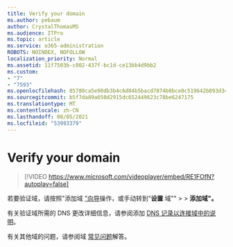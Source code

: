```yaml
---
title: Verify your domain
ms.author: pebaum
author: CrystalThomasMS
ms.audience: ITPro
ms.topic: article
ms.service: o365-administration
ROBOTS: NOINDEX, NOFOLLOW
localization_priority: Normal
ms.assetid: 11f7503b-c802-437f-bc1d-ce13bb4d9bb2
ms.custom:
- "7"
- "7593"
ms.openlocfilehash: 85780ca5e90db3b4c6d04b5bacd7874b8bce0c519642b893d34bc873dc689c83
ms.sourcegitcommit: b5f7da89a650d2915dc652449623c78be6247175
ms.translationtype: MT
ms.contentlocale: zh-CN
ms.lasthandoff: 08/05/2021
ms.locfileid: "53993379"
---
```

# <a name="verify-your-domain"></a>Verify your domain

> [!VIDEO https://www.microsoft.com/videoplayer/embed/RE1FOfN?autoplay=false]

若要验证域，请按照"添加域 ["向导](https://admin.microsoft.com/Adminportal#/Domains/Wizard)操作，或手动转到"**设置** 域""  >    >  **添加域"。**

有关验证域所需的 DNS 更改详细信息，请参阅添加 [DNS 记录以连接域中的说明](https://docs.microsoft.com/microsoft-365/admin/get-help-with-domains/create-dns-records-at-any-dns-hosting-provider)。

有关其他域的问题，请参阅域 [常见问题](https://docs.microsoft.com/microsoft-365/admin/setup/domains-faq)解答。
